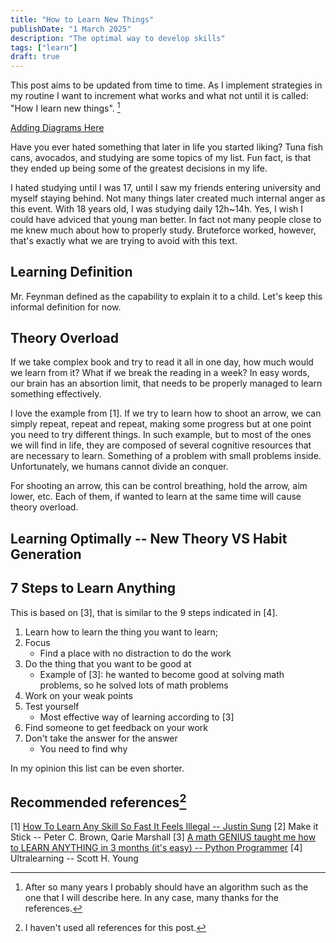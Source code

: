 ```yaml
---
title: "How to Learn New Things"
publishDate: "1 March 2025"
description: "The optimal way to develop skills"
tags: ["learn"]
draft: true
---
```


This post aims to be updated from time to time. As I implement strategies in my routine I want to increment what works and what not until it is called: "How I learn new things". [^1] 

[^1]: After so many years I probably should have an algorithm such as the one that I will describe here. In any case, many thanks for the references.

[Adding Diagrams Here](https://dteather.com/blogs/astro-uml-diagrams/)

Have you ever hated something that later in life you started liking? Tuna fish cans, avocados, and studying are some topics of my list. Fun fact, is that they ended up being some of the greatest decisions in my life.

I hated studying until I was 17, until I saw my friends entering university and myself staying behind. Not many things later created much internal anger as this event. With 18 years old, I was studying daily 12h~14h. Yes, I wish I could have adviced that young man better. In fact not many people close to me knew much about how to properly study. Bruteforce worked, however, that's exactly what we are trying to avoid with this text.

## Learning Definition

Mr. Feynman defined as the capability to explain it to a child. Let's keep this informal definition for now.


## Theory Overload

If we take complex book and try to read it all in one day, how much would we learn from it? What if we break the reading in a week? In easy words, our brain has an absortion limit, that needs to be properly managed to learn something effectively.

I love the example from [1]. If we try to learn how to shoot an arrow, we can simply repeat, repeat and repeat, making some progress but at one point you need to try different things. In such example, but to most of the ones we will find in life, they are composed of several cognitive resources that are necessary to learn. Something of a problem with small problems inside. Unfortunately, we humans cannot divide an conquer.

For shooting an arrow, this can be control breathing, hold the arrow, aim lower, etc. Each of them, if wanted to learn at the same time will cause theory overload.

## Learning Optimally -- New Theory VS Habit Generation

## 7 Steps to Learn Anything

This is based on [3], that is similar to the 9 steps indicated in [4].

1. Learn how to learn the thing you want to learn;
2. Focus
    - Find a place with no distraction to do the work
3. Do the thing that you want to be good at
    - Example of [3]: he wanted to become good at solving math problems, so he solved lots of math problems
4. Work on your weak points
5. Test yourself
    - Most effective way of learning according to [3]
6. Find someone to get feedback on your work
7. Don't take the answer for the answer
    - You need to find why 

In my opinion this list can be even shorter.

## Recommended references[^2]

[^2]: I haven't used all references for this post.

[1] [How To Learn Any Skill So Fast It Feels Illegal -- Justin Sung](https://www.youtube.com/watch?v=bSDprg24pEA)
[2] Make it Stick -- Peter C. Brown, Qarie Marshall
[3] [A math GENIUS taught me how to LEARN ANYTHING in 3 months (it's easy) -- Python Programmer](https://www.youtube.com/watch?v=y1JMaJ_OkWM)
[4] Ultralearning -- Scott H. Young
